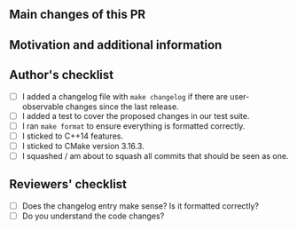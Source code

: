 ## Main changes of this PR


## Motivation and additional information

<!--
Short rational why preCICE needs this change. If this is already described in an issue a link to that issue (closes #123) is sufficient.
-->

## Author's checklist

* [ ] I added a changelog file with `make changelog` if there are user-observable changes since the last release.
* [ ] I added a test to cover the proposed changes in our test suite.
* [ ] I ran `make format` to ensure everything is formatted correctly.
* [ ] I sticked to C++14 features.
* [ ] I sticked to CMake version 3.16.3.
* [ ] I squashed / am about to squash all commits that should be seen as one.

## Reviewers' checklist

<!-- Tag people next to each point and add points for specific questions -->

* [ ] Does the changelog entry make sense? Is it formatted correctly?
* [ ] Do you understand the code changes?

<!-- add more questions/tasks if necessary -->

